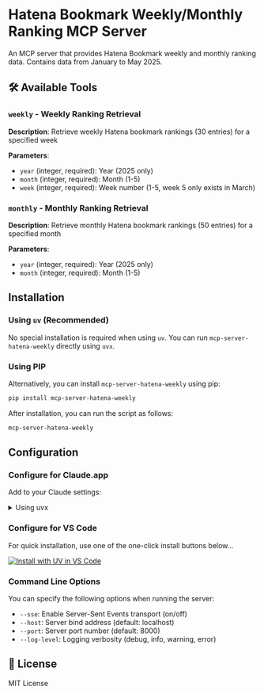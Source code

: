 # Hatena Bookmark Weekly/Monthly Ranking MCP Server

An MCP server that provides Hatena Bookmark weekly and monthly ranking data. Contains data from January to May 2025.

## 🛠️ Available Tools

### `weekly` - Weekly Ranking Retrieval

**Description**: Retrieve weekly Hatena bookmark rankings (30 entries) for a specified week

**Parameters**:

- `year` (integer, required): Year (2025 only)
- `month` (integer, required): Month (1-5)
- `week` (integer, required): Week number (1-5, week 5 only exists in March)

### `monthly` - Monthly Ranking Retrieval

**Description**: Retrieve monthly Hatena bookmark rankings (50 entries) for a specified month

**Parameters**:

- `year` (integer, required): Year (2025 only)
- `month` (integer, required): Month (1-5)

## Installation

### Using `uv` (Recommended)

No special installation is required when using `uv`. You can run `mcp-server-hatena-weekly` directly using `uvx`.

### Using PIP

Alternatively, you can install `mcp-server-hatena-weekly` using pip:

```sh
pip install mcp-server-hatena-weekly
```

After installation, you can run the script as follows:

```sh
mcp-server-hatena-weekly
```

## Configuration

### Configure for Claude.app

Add to your Claude settings:

<details>
<summary>Using uvx</summary>

```json
{
  "mcpServers": {
    "hatena-weekly": {
      "command": "uvx",
      "args": ["mcp-server-hatena-weekly"]
    }
  }
}
```

</details>

### Configure for VS Code

For quick installation, use one of the one-click install buttons below...

[![Install with UV in VS Code](https://img.shields.io/badge/VS_Code-UV-0098FF?style=flat-square&logo=visualstudiocode&logoColor=white)](https://insiders.vscode.dev/redirect/mcp/install?name=hatena-weekly&config=%7B%22command%22%3A%22uvx%22%2C%22args%22%3A%5B%22mcp-server-hatena-weekly%22%5D%7D)

### Command Line Options

You can specify the following options when running the server:

- `--sse`: Enable Server-Sent Events transport (on/off)
- `--host`: Server bind address (default: localhost)
- `--port`: Server port number (default: 8000)
- `--log-level`: Logging verbosity (debug, info, warning, error)

## 📄 License

MIT License
